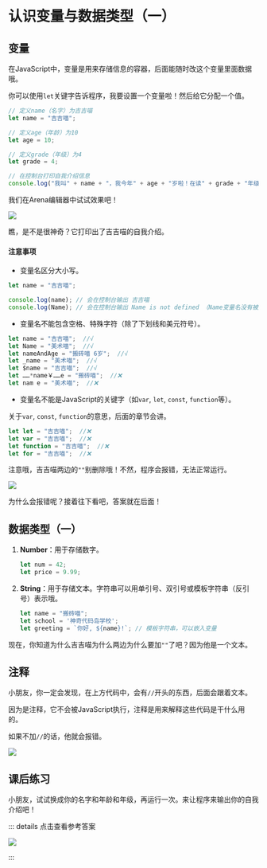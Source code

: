 # 认识变量与数据类型（一）

## 变量

在JavaScript中，变量是用来存储信息的容器，后面能随时改这个变量里面数据哦。

你可以使用`let`关键字告诉程序，我要设置一个变量啦！然后给它分配一个值。


```javascript
// 定义name（名字）为吉吉喵
let name = "吉吉喵";

// 定义age（年龄）为10
let age = 10;

// 定义grade（年级）为4
let grade = 4;

// 在控制台打印自我介绍信息
console.log("我叫" + name + "，我今年" + age + "岁啦！在读" + grade + "年级。");
```
我们在Arena编辑器中试试效果吧！

![](/QQ20240918-155714.png)

瞧，是不是很神奇？它打印出了吉吉喵的自我介绍。

#### 注意事项

- 变量名区分大小写。
```javascript
let name = "吉吉喵";

console.log(name); // 会在控制台输出 吉吉喵
console.log(Name); // 会在控制台输出 Name is not defined （Name变量名没有被定义）
```
- 变量名不能包含空格、特殊字符（除了下划线和美元符号）。
```javascript
let name = "吉吉喵";  //√
let Name = "美术喵";  //√
let nameAndAge = "搬砖喵 6岁";  //√
let _name = "美术喵";  //√
let $name = "吉吉喵";  //√
let ……*name￥……e = "搬砖喵";  //❌
let nam e = "美术喵";  //❌
```
- 变量名不能是JavaScript的关键字（如`var`, `let`, `const`, `function`等）。

关于`var`, `const`, `function`的意思，后面的章节会讲。
```javascript
let let = "吉吉喵";  //❌
let var = "吉吉喵";  //❌
let function = "吉吉喵";  //❌
let for = "吉吉喵";  //❌
```

注意哦，吉吉喵两边的`""`别删除哦！不然，程序会报错，无法正常运行。

![](/QQ20240918-160653.png)

为什么会报错呢？接着往下看吧，答案就在后面！

## 数据类型（一）

1. **Number**：用于存储数字。
   ```javascript
   let num = 42;
   let price = 9.99;
   ```

2. **String**：用于存储文本。字符串可以用单引号、双引号或模板字符串（反引号）表示哦。
   ```javascript
   let name = "搬砖喵";
   let school = '神奇代码岛学校';
   let greeting = `你好, ${name}!`; // 模板字符串，可以嵌入变量
   ```

现在，你知道为什么吉吉喵为什么两边为什么要加`""`了吧？因为他是一个文本。

## 注释
小朋友，你一定会发现，在上方代码中，会有`//`开头的东西，后面会跟着文本。

因为是注释，它不会被JavaScript执行，注释是用来解释这些代码是干什么用的。

如果不加`//`的话，他就会报错。

![](/QQ20240918-162009.png)

## 课后练习

小朋友，试试换成你的名字和年龄和年级，再运行一次。来让程序来输出你的自我介绍吧！


::: details 点击查看参考答案

![](/QQ20240918-162210.png)

::: 